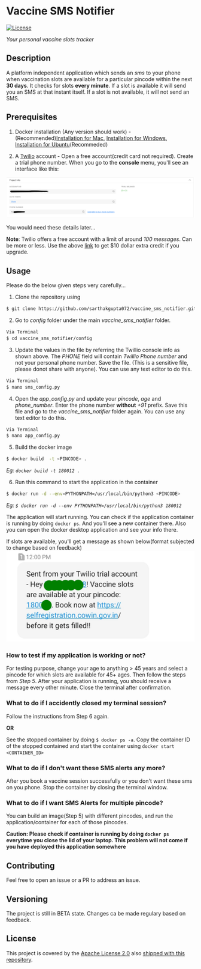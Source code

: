 # Vaccine SMS Notifier

[![License][badge-license]][badge-url-license]

_Your personal vaccine slots tracker_

## Description

A platform independent application which sends an _sms_ to your phone when vaccination slots are available for a particular pincode within the next **30 days**. It checks for slots **every minute**. If a slot is available it will send you an SMS at that instant itself. If a slot is not available, it will not send an SMS.

## Prerequisites
1. Docker installation (Any version should work) - (Recommended)[Installation for Mac](https://docs.docker.com/docker-for-mac/install/), [Installation for Windows](https://docs.docker.com/docker-for-windows/install/), [Installation for Ubuntu](https://docs.docker.com/engine/install/ubuntu/)(Recommeded)

2. A [Twilio](https://www.twilio.com/referral/VSHv83) account - Open a free account(credit card not required). Create a trial phone number. When you go to the **console** menu, you'll see an interface like this:

![twillio_config](img/twillio_auth.png)


You would need these details later...

**Note**: Twilio offers a free account with a limit of around _100 messages_. Can be more or less. Use the above [link](https://www.twilio.com/referral/VSHv83) to get $10 dollar extra credit if you upgrade.


## Usage

Please do the below given steps very carefully...

1. Clone the repository using
```bash
$ git clone https://github.com/sarthakgupta072/vaccine_sms_notifier.git
```

2. Go to _config_ folder under the main _vaccine_sms_notifier_ folder.
```bash
Via Terminal
$ cd vaccine_sms_notifier/config
```
3. Update the values in the file by referring the Twillio console info as shown above. The _PHONE_ field will contain _Twillio Phone number_ and not your personal phone number. Save the file. (This is a sensitive file, please donot share with anyone). You can use any text editor to do this.
```bash
Via Terminal
$ nano sms_config.py
```

4. Open the _app_config.py_ and update your _pincode_, _age_ and _phone_number_. Enter the phone number **without** _+91_ prefix. Save this file and go to the _vaccine_sms_notifier_ folder again. You can use any text editor to do this.
```bash
Via Terminal
$ nano app_config.py
```

5. Build the docker image
```bash
$ docker build  -t <PINCODE> .
```
_Eg: ```docker build -t 180012 .```_


6. Run this command to start the application in the container
```bash
$ docker run -d --env=PYTHONPATH=/usr/local/bin/python3 <PINCODE>
```

_Eg: ```$ docker run -d --env PYTHONPATH=/usr/local/bin/python3 180012```_


The application will start running. You can check if the application container is running by doing ```docker ps```. And you'll see a new container there. Also you can open the docker desktop application and see your info there.


If slots are available, you'll get a message as shown below(format subjected to change based on feedback)
![sms](img/sms.png)

### How to test if my application is working or not?
For testing purpose, change your age to anything > 45 years and select a pincode for which slots are available for 45+ ages. Then follow the steps from _Step 5_. After your application is running, you should receive a message every other minute. Close the terminal after confirmation.


### What to do if I accidently closed my terminal session?
Follow the instructions from Step 6 again.

**OR**

See the stopped container by doing ```$ docker ps -a```. Copy the container ID of the stopped contained and start the container using ```docker start <CONTAINER_ID>```

### What to do if I don't want these SMS alerts any more?
After you book a vaccine session successfully or you don't want these sms on you phone. Stop the container by closing the terminal window.

### What to do if I want SMS Alerts for multiple pincode?
You can build an image(Step 5) with different pincodes, and run the application/container for each of those pincodes.


**Caution: Please check if container is running by doing ``docker ps`` everytime you close the lid of your laptop. This problem will not come if you have deployed this application somewhere**


## Contributing

Feel free to open an issue or a PR to address an issue.


## Versioning

The project is still in BETA state. Changes ca be made regulary based on feedback.

## License

This project is covered by the [Apache License 2.0][license-apache] also
[shipped with this repository][license].


[badge-license]: <https://img.shields.io/badge/license-Apache%202.0-blue.svg>
[badge-url-license]: <http://www.apache.org/licenses/LICENSE-2.0>
[license]: LICENSE
[license-apache]: <https://www.apache.org/licenses/LICENSE-2.0>

